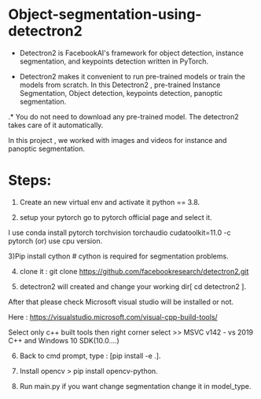 # Object-segmentation-using-detectron2


 * Detectron2 is FacebookAI's framework for object detection, instance segmentation, and keypoints detection written in PyTorch.

 * Detectron2 makes it convenient to run pre-trained models or train the models from scratch. In this Detectron2 , pre-trained Instance Segmentation, Object detection, keypoints detection, panoptic segmentation.

.* You do not need to download any pre-trained model. The detectron2 takes care of it automatically.

In this project , we worked with images and videos for instance and panoptic segmentation.


# Steps: 

1) Create an new virtual env and activate it python == 3.8.

2) setup your pytorch go to pytorch official page and select it.

I use conda install pytorch torchvision torchaudio cudatoolkit=11.0 -c pytorch (or) use cpu version.

3)Pip install cython        # cython is required for segmentation problems.

4) clone it : git clone https://github.com/facebookresearch/detectron2.git

5) detectron2 will created and change your working dir[ cd detectron2 ].

After that please check Microsoft visual studio will be installed or not.

 Here : https://visualstudio.microsoft.com/visual-cpp-build-tools/

Select only c++ built tools then right corner select >> MSVC v142 - vs 2019 C++ and Windows 10 SDK(10.0....)

6) Back to cmd prompt, type : [pip install -e .].

7) Install opencv > pip install opencv-python.

8) Run main.py if you want change segmentation change it in model_type.

